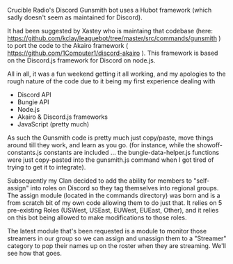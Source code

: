 Crucible Radio's Discord Gunsmith bot uses a Hubot framework (which sadly doesn't seem as maintained for Discord).

It had been suggested by Xastey who is maintaing that codebase (here: https://github.com/kclay/leaguebot/tree/master/src/commands/gunsmith ) to port the code to the Akairo framework ( https://github.com/1Computer1/discord-akairo ).  This framework is based on the Discord.js framework for Discord on node.js.

All in all, it was a fun weekend getting it all working, and my apologies to the rough nature of the code due to it being my first experience dealing with
- Discord API
- Bungie API
- Node.js
- Akairo & Discord.js frameworks
- JavaScript (pretty much)

As such the Gunsmith code is pretty much just copy/paste, move things around till they work, and learn as you go.
(for instance, while the showoff-constants.js constants are included ... the bungie-data-helper.js functions were just copy-pasted into the gunsmith.js command when I got tired of trying to get it to integrate).

Subsequently my Clan decided to add the ability for members to "self-assign" into roles on Discord so they tag themselves into regional groups.
The assign module (located in the commands directory) was born and is a from scratch bit of my own code allowing them to do just that.
It relies on 5 pre-existing Roles (USWest, USEast, EUWest, EUEast, Other), and it relies on this bot being allowed to make modifications to those roles.

The latest module that's been requested is a module to monitor those streamers in our group so we can assign and unassign them to a "Streamer" category to pop their names up on the roster when they are streaming.  We'll see how that goes.
